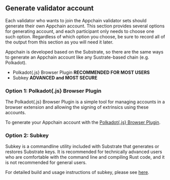 ## Generate validator account

Each validator who wants to join the Appchain validator sets should generate their own Appchain account. This section provides several options for generating account, and each participant only needs to choose one such option. Regardless of which option you choose, be sure to record all of the output from this section as you will need it later.

Appchain is developed based on the Substrate, so there are the same ways to generate an Appchain account like any Sustrate-based chain (e.g. Polkadot).

* Polkadot{.js} Browser Plugin **RECOMMENDED FOR MOST USERS**
* Subkey **ADVANCED and MOST SECURE**

### Option 1: Polkadot{.js} Browser Plugin

The Polkadot{.js} Browser Plugin is a simple tool for managing accounts in a browser extension and allowing the signing of extrinsics using these accounts.

To generate your Appchain account with the [Polkadot{.js} Browser Plugin](https://wiki.polkadot.network/docs/en/learn-account-generation#polkadotjs-browser-plugin).

### Option 2: Subkey

Subkey is a commandline utility included with Substrate that generates or restores Substrate keys. It is recommended for technically advanced users who are comfortable with the command line and compiling Rust code, and it is not recommended for general users.

For detailed build and usage instructions of subkey, please see [here](https://github.com/paritytech/substrate/tree/master/bin/utils/subkey).